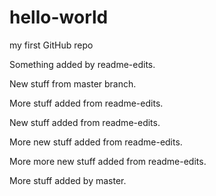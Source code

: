 # hello-world
my first GitHub repo

Something added by readme-edits.

New stuff from master branch.

More stuff added from readme-edits.

New stuff added from readme-edits.

More new stuff added from readme-edits.

More more new stuff added from readme-edits.

More stuff added by master.
